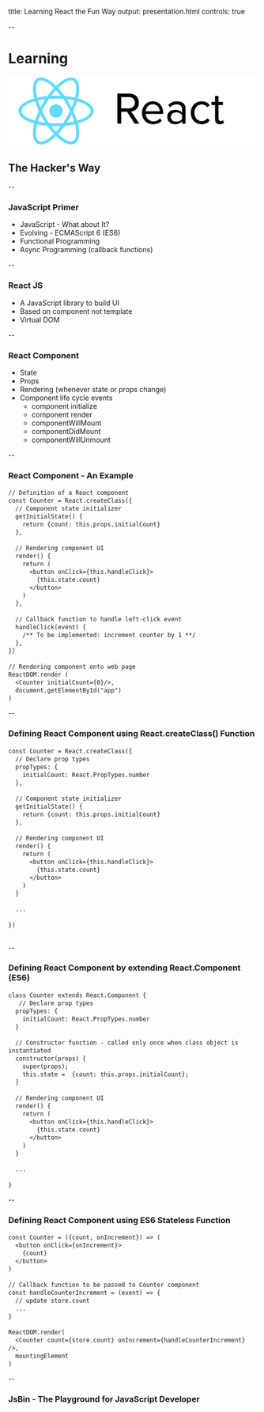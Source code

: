 title: Learning React the Fun Way
output: presentation.html
controls: true

--
# Learning
![react](react.png)

## The Hacker's Way

--
### JavaScript Primer

* JavaScript - What about It?
* Evolving - ECMAScript 6 (ES6)
* Functional Programming
* Async Programming (callback functions)

--
### React JS

* A JavaScript library to build UI
* Based on component not template
* Virtual DOM

--
### React Component

* State
* Props
* Rendering (whenever state or props change)
* Component life cycle events
  - component initialize
  - component render
  - componentWillMount
  - componentDidMount
  - componentWillUnmount

--
### React Component - An Example

```
// Definition of a React component
const Counter = React.createClass({
  // Component state initializer
  getInitialState() {
    return {count: this.props.initialCount}
  },

  // Rendering component UI
  render() {
    return (
      <button onClick={this.handleClick}>
        {this.state.count}
      </button>
    )
  },

  // Callback function to handle left-click event
  handleClick(event) {
    /** To be implemented: increment counter by 1 **/
  },
})

// Rendering component onto web page
ReactDOM.render (
  <Counter initialCount={0}/>,
  document.getElementById("app")
)

```

--
### Defining React Component using React.createClass() Function

```
const Counter = React.createClass({
  // Declare prop types
  propTypes: {
    initialCount: React.PropTypes.number
  },

  // Component state initializer
  getInitialState() {
    return {count: this.props.initialCount}
  },

  // Rendering component UI
  render() {
    return (
      <button onClick={this.handleClick}>
        {this.state.count}
      </button>
    )
  }
  
  ...

})
  
```

--
### Defining React Component by extending React.Component (ES6)

```
class Counter extends React.Component {
   // Declare prop types
  propTypes: {
    initialCount: React.PropTypes.number
  }

  // Constructor function - called only once when class object is instantiated
  constructor(props) {
    super(props);
    this.state =  {count: this.props.initialCount};
  }

  // Rendering component UI
  render() {
    return (
      <button onClick={this.handleClick}>
        {this.state.count}
      </button>
    )
  }
  
  ...
  
}

```

--
### Defining React Component using ES6 Stateless Function

```
const Counter = ({count, onIncrement}) => (
  <button onClick={onIncrement}>
    {count}
  </button>
)

// Callback function to be passed to Counter component
const handleCounterIncrement = (event) => {
  // update store.count
  ...
}

ReactDOM.render(
  <Counter count={store.count} onIncrement={handleCounterIncrement} />,
  mountingElement
)

```

--
### JsBin - The Playground for JavaScript Developer
